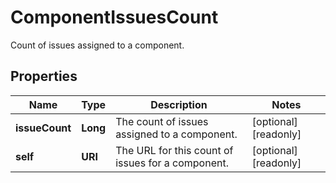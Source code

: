 

# ComponentIssuesCount

Count of issues assigned to a component.

## Properties

| Name | Type | Description | Notes |
|------------ | ------------- | ------------- | -------------|
|**issueCount** | **Long** | The count of issues assigned to a component. |  [optional] [readonly] |
|**self** | **URI** | The URL for this count of issues for a component. |  [optional] [readonly] |



